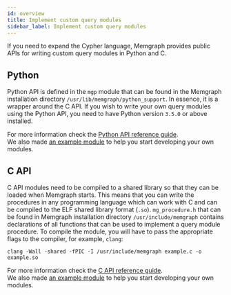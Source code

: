 ```yaml
---
id: overview
title: Implement custom query modules
sidebar_label: Implement custom query modules
---
```


If you need to expand the Cypher language, Memgraph provides public APIs for
writing custom query modules in Python and C. 

## Python

Python API is defined in the `mgp` module that can be found in the Memgraph
installation directory `/usr/lib/memgraph/python_support`. In essence, it is a
wrapper around the C API. If you wish to write your own query modules using the
Python API, you need to have Python version `3.5.0` or above installed.

For more information check the [Python API reference guide](python-api).<br/>
We also made [an example module](custom-query-module-example#python-api) to help you start developing your own modules. 

## C API

C API modules need to be compiled to a shared library so that they can be loaded
when Memgraph starts. This means that you can write the procedures in any
programming language which can work with C and can be compiled to the ELF shared
library format (`.so`). `mg_procedure.h` that can be found in Memgraph
installation directory `/usr/include/memgraph` contains declarations of all
functions that can be used to implement a query module procedure. 
To compile the module, you will have to pass the appropriate flags to the
compiler, for example, `clang`:

```plaintext
clang -Wall -shared -fPIC -I /usr/include/memgraph example.c -o example.so
```

For more information check the [C API reference guide](c-api).<br/>
We also made [an example module](custom-query-module-example#c-api) to help you start developing your own modules. 


